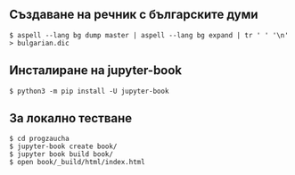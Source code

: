 ## Създаване на речник с българските думи

```shell
$ aspell --lang bg dump master | aspell --lang bg expand | tr ' ' '\n' > bulgarian.dic
```

## Инсталиране на jupyter-book

```shell
$ python3 -m pip install -U jupyter-book
```

## За локално тестване

```shell
$ cd progzaucha
$ jupyter-book create book/
$ jupyter book build book/
$ open book/_build/html/index.html 
```